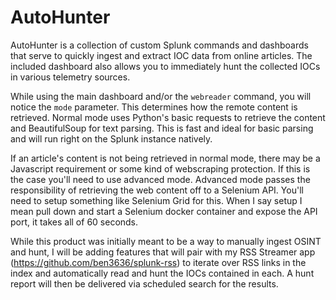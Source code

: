 # AutoHunter
AutoHunter is a collection of custom Splunk commands and dashboards that serve to quickly ingest and extract IOC data from online articles. The included dashboard also allows you to immediately hunt the collected IOCs in various telemetry sources.

While using the main dashboard and/or the `webreader` command, you will notice the `mode` parameter. This determines how the remote content is retrieved. Normal mode uses Python's basic requests to retrieve the content and BeautifulSoup for text parsing. This is fast and ideal for basic parsing and will run right on the Splunk instance natively.

If an article's content is not being retrieved in normal mode, there may be a Javascript requirement or some kind of webscraping protection. If this is the case you'll need to use advanced mode. Advanced mode passes the responsibility of retrieving the web content off to a Selenium API. You'll need to setup something like Selenium Grid for this. When I say setup I mean pull down and start a Selenium docker container and expose the API port, it takes all of 60 seconds.

While this product was initially meant to be a way to manually ingest OSINT and hunt, I will be adding features that will pair with my RSS Streamer app (https://github.com/ben3636/splunk-rss) to iterate over RSS links in the index and automatically read and hunt the IOCs contained in each. A hunt report will then be delivered via scheduled search for the results.
